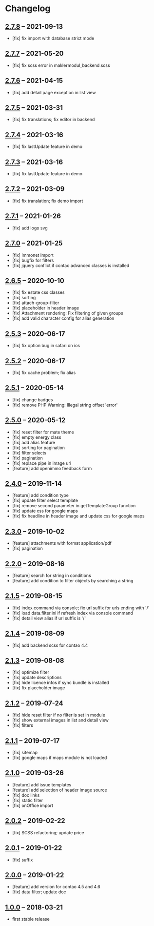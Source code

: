 # Changelog

## [2.7.8](https://github.com/pdir/maklermodul-bundle/tree/2.7.7) – 2021-09-13

- [fix] fix import with database strict mode

## [2.7.7](https://github.com/pdir/maklermodul-bundle/tree/2.7.7) – 2021-05-20

- [fix] fix scss error in maklermodul_backend.scss

## [2.7.6](https://github.com/pdir/maklermodul-bundle/tree/2.7.6) – 2021-04-15

- [fix] add detail page exception in list view

## [2.7.5](https://github.com/pdir/maklermodul-bundle/tree/2.7.5) – 2021-03-31

- [fix] fix translations; fix editor in backend

## [2.7.4](https://github.com/pdir/maklermodul-bundle/tree/2.7.4) – 2021-03-16

- [fix] fix lastUpdate feature in demo

## [2.7.3](https://github.com/pdir/maklermodul-bundle/tree/2.7.3) – 2021-03-16

- [fix] fix lastUpdate feature in demo

## [2.7.2](https://github.com/pdir/maklermodul-bundle/tree/2.7.2) – 2021-03-09

- [fix] fix translation; fix demo import

## [2.7.1](https://github.com/pdir/maklermodul-bundle/tree/2.7.1) – 2021-01-26

- [fix] add logo svg

## [2.7.0](https://github.com/pdir/maklermodul-bundle/tree/2.7.0) – 2021-01-25

- [fix] Immonet Import
- [fix] bugfix for filters
- [fix] jquery conflict if contao advanced classes is installed

## [2.6.5](https://github.com/pdir/maklermodul-bundle/tree/2.6.5) – 2020-10-10

- [fix] fix estate css classes
- [fix] sorting
- [fix] attach-group-filter
- [fix] placeholder in header image
- [fix] Attachment rendering: Fix filtering of given groups
- [fix] add valid character config for alias generation

## [2.5.3](https://github.com/pdir/maklermodul-bundle/tree/2.5.3) – 2020-06-17

- [fix] fix option bug in safari on ios

## [2.5.2](https://github.com/pdir/maklermodul-bundle/tree/2.5.2) – 2020-06-17

- [fix] fix cache problem; fix alias

## [2.5.1](https://github.com/pdir/maklermodul-bundle/tree/2.5.1) – 2020-05-14

- [fix] change badges
- [fix] remove PHP Warning: Illegal string offset 'error'

## [2.5.0](https://github.com/pdir/maklermodul-bundle/tree/2.5.0) – 2020-05-12

- [fix] reset filter for mate theme
- [fix] empty energy class
- [fix] add alias feature
- [fix] sorting for pagination
- [fix] filter selects
- [fix] pagination
- [fix] replace pipe in image url
- [feature] add openimmo feedback form

## [2.4.0](https://github.com/pdir/maklermodul-bundle/tree/2.4.0) – 2019-11-14

- [feature] add condition type
- [fix] update filter select template
- [fix] remove second parameter in getTemplateGroup function
- [fix] update css for google maps
- [fix] fix headline in header image and update css for google maps

## [2.3.0](https://github.com/pdir/maklermodul-bundle/tree/2.3.0) – 2019-10-02

- [feature] attachments with format application/pdf
- [fix] pagination

## [2.2.0](https://github.com/pdir/maklermodul-bundle/tree/2.2.0) – 2019-08-16

- [feature] search for string in conditions
- [feature] add condition to filter objects by searching a string

## [2.1.5](https://github.com/pdir/maklermodul-bundle/tree/2.1.5) – 2019-08-15

- [fix] index command via console; fix url suffix for urls ending with '/'
- [fix] load data.filter.ini if refresh index via console command
- [fix] detail view alias if url suffix is '/'

## [2.1.4](https://github.com/pdir/maklermodul-bundle/tree/2.1.4) – 2019-08-09

- [fix] add backend scss for contao 4.4

## [2.1.3](https://github.com/pdir/maklermodul-bundle/tree/2.1.3) – 2019-08-08

- [fix] optimize filter
- [fix] update descriptions
- [fix] hide licence infos if sync bundle is installed
- [fix] fix placeholder image

## [2.1.2](https://github.com/pdir/maklermodul-bundle/tree/2.1.2) – 2019-07-24

- [fix] hide reset filter if no filter is set in module
- [fix] show external images in list and detail view
- [fix] filters

## [2.1.1](https://github.com/pdir/maklermodul-bundle/tree/2.1.1) – 2019-07-17

- [fix] sitemap
- [fix] google maps if maps module is not loaded

## [2.1.0](https://github.com/pdir/maklermodul-bundle/tree/2.1.0) – 2019-03-26

- [feature] add issue templates
- [feature] add selection of header image source
- [fix] doc links
- [fix] static filter
- [fix] onOffice import

## [2.0.2](https://github.com/pdir/maklermodul-bundle/tree/2.0.2) – 2019-02-22

- [fix] SCSS refactoring; update price

## [2.0.1](https://github.com/pdir/maklermodul-bundle/tree/2.0.1) – 2019-01-22

- [fix] suffix

## [2.0.0](https://github.com/pdir/maklermodul-bundle/tree/2.0.0) – 2019-01-22

- [feature] add version for contao 4.5 and 4.6
- [fix] data filter; update doc

## [1.0.0](https://github.com/pdir/maklermodul-bundle/tree/1.0.0) – 2018-03-21

- first stable release
